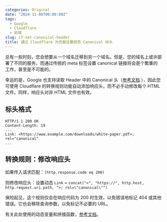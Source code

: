 ```yaml
---
categories: Original
date: "2024-11-08T00:00:00Z"
tags:
  - Google
  - Cloudflare
  - 前端
slug: cf-set-canonical-header
title: 通过 Cloudflare 为页面设置规范 Canonical 标头
---
```


总有一些时刻，您会想要从一个域名迁移到另一个域名。但是，您的域名上或许部署了不同的服务，而通过传统的 meta 标签设置 canonical 链接将会是个繁重的工作，甚至是不可能的。

幸运的是，Google 也支持读取 Header 中的 Canonical 头（[参考文档](https://developers.google.com/search/docs/crawling-indexing/consolidate-duplicate-urls#rel-canonical-header-method)
），因此您可使用 Cloudflare 的转换规则功能自动添加响应头，而不必手动修改每个 HTML 文件。同样，响应头对非 HTML 文件也有效。

## 标头格式

```text
HTTP/1.1 200 OK
Content-Length: 19
...
Link: <https://www.example.com/downloads/white-paper.pdf>; rel="canonical"
...
```

## 转换规则：修改响应头

如果传入请求匹配：`(http.response.code eq 200)`

则修改响应头：设置动态 `Link` = `concat("<", "https://", http.host, http.request.uri.path, ">; rel=\"canonical\"")`

保险起见，这个规则仅会在响应代码为 200 时生效，以免错误地标记 404 或其他错误。它也会移除查询参数，以免标记不必要的 URL。

有关此处使用的动态变量和拼接函数，[参考文档](https://developers.cloudflare.com/ruleset-engine/rules-language/fields/)。
